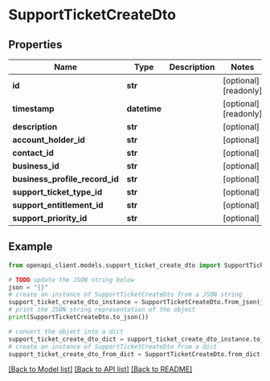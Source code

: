 # SupportTicketCreateDto


## Properties

Name | Type | Description | Notes
------------ | ------------- | ------------- | -------------
**id** | **str** |  | [optional] [readonly] 
**timestamp** | **datetime** |  | [optional] [readonly] 
**description** | **str** |  | [optional] 
**account_holder_id** | **str** |  | [optional] 
**contact_id** | **str** |  | [optional] 
**business_id** | **str** |  | [optional] 
**business_profile_record_id** | **str** |  | [optional] 
**support_ticket_type_id** | **str** |  | [optional] 
**support_entitlement_id** | **str** |  | [optional] 
**support_priority_id** | **str** |  | [optional] 

## Example

```python
from openapi_client.models.support_ticket_create_dto import SupportTicketCreateDto

# TODO update the JSON string below
json = "{}"
# create an instance of SupportTicketCreateDto from a JSON string
support_ticket_create_dto_instance = SupportTicketCreateDto.from_json(json)
# print the JSON string representation of the object
print(SupportTicketCreateDto.to_json())

# convert the object into a dict
support_ticket_create_dto_dict = support_ticket_create_dto_instance.to_dict()
# create an instance of SupportTicketCreateDto from a dict
support_ticket_create_dto_from_dict = SupportTicketCreateDto.from_dict(support_ticket_create_dto_dict)
```
[[Back to Model list]](../README.md#documentation-for-models) [[Back to API list]](../README.md#documentation-for-api-endpoints) [[Back to README]](../README.md)


